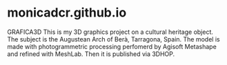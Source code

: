 # monicadcr.github.io
GRAFICA3D
This is my 3D graphics project on a cultural heritage object. 
The subject is the Augustean Arch of Berà, Tarragona, Spain. 
The model is made with photogrammetric processing perfomerd by Agisoft Metashape and refined with MeshLab. Then it is published via 3DHOP. 
